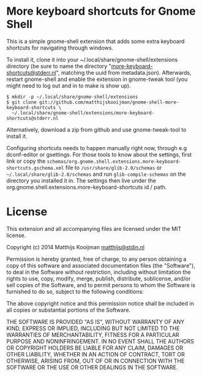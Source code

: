 More keyboard shortcuts for Gnome Shell
=======================================
This is a simple gnome-shell extension that adds some extra keyboard
shortcuts for navigating through windows.

To install it, clone it into your ~/.local/share/gnome-shell/extensions
directory (be sure to name the directory "more-keyboard-shortcuts@stderr.nl",
matching the uuid from metadata.json). Afterwards, restart gnome-shell and
enable the extension in gnome-tweak tool (you might need to log out and in to
make is show up).

	$ mkdir -p ~/.local/share/gnome-shell/extensions
	$ git clone git://github.com/matthijskooijman/gnome-shell-more-keyboard-shortcuts \
	  ~/.local/share/gnome-shell/extensions/more-keyboard-shortcuts@stderr.nl

Alternatively, download a zip from github and use
gnome-tweak-tool to install it.

Configuring shortcuts needs to happen manually right now, through e.g
dconf-editor or gsettings. For those tools to know about the settings,
first link or copy the
`schemas/org.gnome.shell.extensions.more-keyboard-shortcuts.gschema.xml`
file to `/usr/share/glib-2.0/schemas` or
`~/.local/share/glib-2.0/schemas` and run `glib-compile-schemas` on the
directory you installed it in. The settings then live under the
org.gnome.shell.extensions.more-keyboard-shortcuts id / path.

License
=======
This extension and all accompanying files are licensed under the MIT license.

Copyright (c) 2014 Matthijs Kooijman <matthijs@stdin.nl>

Permission is hereby granted, free of charge, to any person obtaining
a copy of this software and associated documentation files (the
"Software"), to deal in the Software without restriction, including
without limitation the rights to use, copy, modify, merge, publish,
distribute, sublicense, and/or sell copies of the Software, and to
permit persons to whom the Software is furnished to do so, subject to
the following conditions:

The above copyright notice and this permission notice shall be
included in all copies or substantial portions of the Software.

THE SOFTWARE IS PROVIDED "AS IS", WITHOUT WARRANTY OF ANY KIND,
EXPRESS OR IMPLIED, INCLUDING BUT NOT LIMITED TO THE WARRANTIES OF
MERCHANTABILITY, FITNESS FOR A PARTICULAR PURPOSE AND
NONINFRINGEMENT. IN NO EVENT SHALL THE AUTHORS OR COPYRIGHT HOLDERS
BE LIABLE FOR ANY CLAIM, DAMAGES OR OTHER LIABILITY, WHETHER IN AN
ACTION OF CONTRACT, TORT OR OTHERWISE, ARISING FROM, OUT OF OR IN
CONNECTION WITH THE SOFTWARE OR THE USE OR OTHER DEALINGS IN THE
SOFTWARE.
